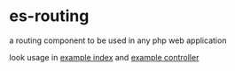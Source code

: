 # es-routing
a routing component to be used in any php web application

look usage in [example index](Example/public/index.php) and [example controller](Example/App/Controller/HelloController.php)
